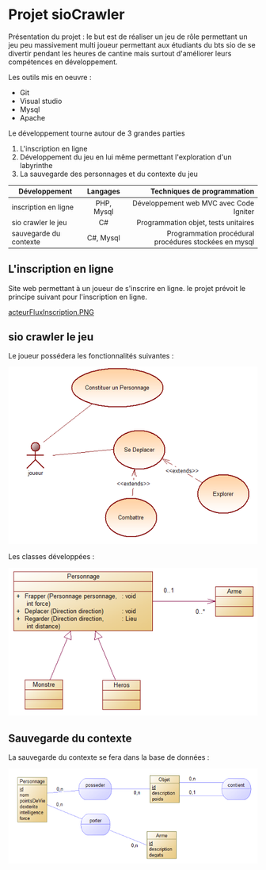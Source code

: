  # Projet sioCrawler #
 
 Présentation du projet : le but est de réaliser un jeu de rôle permettant un jeu peu massivement multi joueur permettant aux étudiants du bts sio de se divertir pendant les heures de cantine mais surtout d'améliorer leurs compétences en développement.
 
 Les outils mis en oeuvre :

 * Git
 * Visual studio
 * Mysql
 * Apache

 Le développement tourne autour de 3 grandes parties

1. L'inscription en ligne
2. Développement du jeu en lui même permettant l'exploration d'un labyrinthe
3. La sauvegarde des personnages et du contexte du jeu

|Développement         |Langages  |Techniques de programmation                          |
|----------------------|:--------:|----------------------------------------------------:|
|inscription en ligne  |PHP, Mysql|Développement web MVC avec Code Igniter              |
|sio crawler le jeu    |C#        |Programmation objet, tests unitaires                 |
|sauvegarde du contexte|C#, Mysql |Programmation procédural procédures stockées en mysql|

## L'inscription en ligne ##

Site web permettant à un joueur de s'inscrire en ligne. le projet prévoit le principe suivant pour l'inscription en ligne.

[acteurFluxInscription.PNG](https://github.com/DanBonix/sioCrawler/blob/master/acteurFluxInscription.PNG)

## sio crawler le jeu ##

Le joueur possédera les fonctionnalités suivantes :

![useCasePersonnage.PNG](https://github.com/DanBonix/sioCrawler/blob/master/useCasePersonnage.PNG)

Les classes développées :

![diagrammeClassePersonnage.PNG](https://github.com/DanBonix/sioCrawler/blob/master/diagrammeClassePersonnage.PNG)

## Sauvegarde du contexte ##

La sauvegarde du contexte se fera dans la base de données :

![mcdSauvegarde.PNG](https://github.com/DanBonix/sioCrawler/blob/master/mcdSauvegarde.PNG)